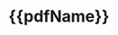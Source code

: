 

<body ng-app="App">

<div class="wrapper" ng-controller="DocCtrl">
  <h1>{{pdfName}}</h1>
  <ng-pdf template-url="partials/viewer.html" scale="page-fit" page=1></ng-pdf>
</div>


<script src="js/lib/angular.min.js"></script>
<script src="js/lib/pdf.js"></script>
<script src="angular-pdf.min.js"></script>
<script src="js/app.js"></script>
<script src="js/controllers/docCtrl.js"></script>

</body>

